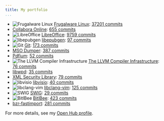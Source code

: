 ```yaml
---
title: My portfolio
...
```


- ![Frugalware Linux](https://s3.amazonaws.com/cloud.ohloh.net/attachments/1889/logo-new_small.png)  [Frugalware Linux](https://www.openhub.net/p/frugalware): [37201 commits](https://www.openhub.net/p/frugalware/contributors/28600187226002)
- [Collabora Online](https://www.openhub.net/p/collaboraonline): [655 commits](https://www.openhub.net/p/collaboraonline/contributors/3270347012966290)
- ![LibreOffice](https://s3.amazonaws.com/cloud.ohloh.net/attachments/37733/logo_small.png)  [LibreOffice](https://www.openhub.net/p/libreoffice): [9759 commits](https://www.openhub.net/p/libreoffice/contributors/1332934510380946)
- ![libepubgen](https://s3.amazonaws.com/cloud.ohloh.net/attachments/78999/icon-256_small.png)  [libepubgen](https://www.openhub.net/p/libepubgen): [97 commits](https://www.openhub.net/p/libepubgen/contributors/3079547385808786)
- ![Git](https://s3.amazonaws.com/cloud.ohloh.net/attachments/72402/Git-Icon-1788C_small.png)  [Git](https://www.openhub.net/p/git): [173 commits](https://www.openhub.net/p/git/contributors/1194000910226)
- [MSO Dumper](https://www.openhub.net/p/mso-dumper): [387 commits](https://www.openhub.net/p/mso-dumper/contributors/2100818828330898)
- [Pdfium](https://www.openhub.net/p/pdfium): [52 commits](https://www.openhub.net/p/pdfium/contributors/3077468621637522)
- ![The LLVM Compiler Infrastructure](https://s3.amazonaws.com/cloud.ohloh.net/attachments/22495/DragonSmall_small.png)  [The LLVM Compiler Infrastructure](https://www.openhub.net/p/llvm): [76 commits](https://www.openhub.net/p/llvm/contributors/23965917513618)
- [libwpd](https://www.openhub.net/p/libwpd): [35 commits](https://www.openhub.net/p/libwpd/contributors/16320875726738)
- [XML Security Library](https://www.openhub.net/p/xml_security_library): [79 commits](https://www.openhub.net/p/xml_security_library/contributors/1505854188685202)
- ![libvisio](https://s3.amazonaws.com/cloud.ohloh.net/attachments/77735/logo-ohloh_small.png)  [libvisio](https://www.openhub.net/p/libvisio): [40 commits](https://www.openhub.net/p/libvisio/contributors/2517422066108306)
- ![libclang-vim](https://s3.amazonaws.com/cloud.ohloh.net/attachments/89792/17849798_small.)  [libclang-vim](https://www.openhub.net/p/libclang_vim): [125 commits](https://www.openhub.net/p/libclang_vim/contributors/3120564323485586)
- ![SWIG](https://s3.amazonaws.com/cloud.ohloh.net/attachments/8398/swig-logo-for-ohloh_small.png)  [SWIG](https://www.openhub.net/p/swig): [29 commits](https://www.openhub.net/p/swig/contributors/661424965522)
- ![BitlBee](https://s3.amazonaws.com/cloud.ohloh.net/attachments/18897/bitlbee_small.png)  [BitlBee](https://www.openhub.net/p/bitlbee): [423 commits](https://www.openhub.net/p/bitlbee/contributors/19554986100626)
- [bzr-fastimport](https://www.openhub.net/p/bzr-fastimport): [281 commits](https://www.openhub.net/p/bzr-fastimport/contributors/1334347554621330)

For more details, see my [Open Hub profile](https://www.openhub.net/accounts/vmiklos).